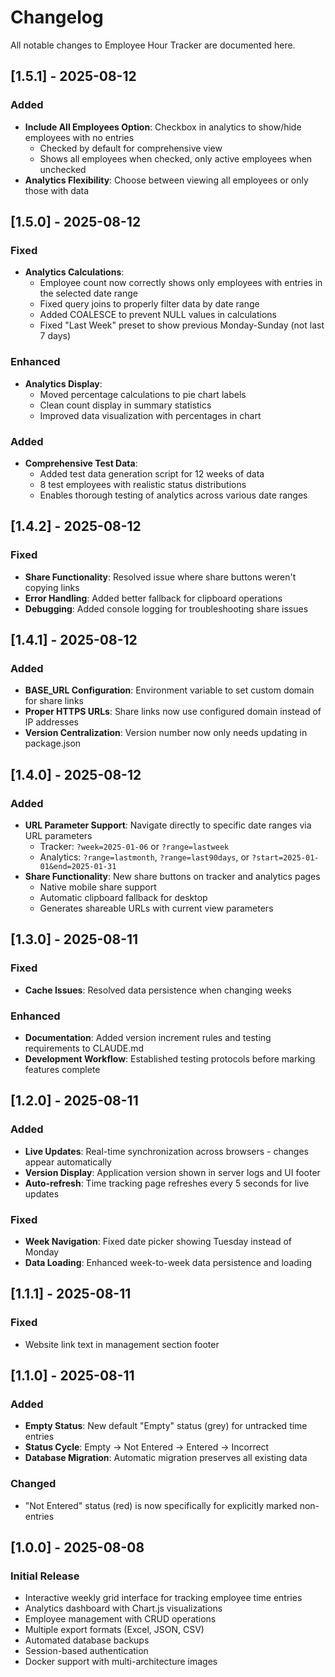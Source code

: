 # Changelog

All notable changes to Employee Hour Tracker are documented here.

## [1.5.1] - 2025-08-12
### Added
- **Include All Employees Option**: Checkbox in analytics to show/hide employees with no entries
  - Checked by default for comprehensive view
  - Shows all employees when checked, only active employees when unchecked
- **Analytics Flexibility**: Choose between viewing all employees or only those with data

## [1.5.0] - 2025-08-12
### Fixed
- **Analytics Calculations**: 
  - Employee count now correctly shows only employees with entries in the selected date range
  - Fixed query joins to properly filter data by date range
  - Added COALESCE to prevent NULL values in calculations
  - Fixed "Last Week" preset to show previous Monday-Sunday (not last 7 days)
### Enhanced
- **Analytics Display**:
  - Moved percentage calculations to pie chart labels
  - Clean count display in summary statistics
  - Improved data visualization with percentages in chart
### Added
- **Comprehensive Test Data**:
  - Added test data generation script for 12 weeks of data
  - 8 test employees with realistic status distributions
  - Enables thorough testing of analytics across various date ranges

## [1.4.2] - 2025-08-12
### Fixed
- **Share Functionality**: Resolved issue where share buttons weren't copying links
- **Error Handling**: Added better fallback for clipboard operations
- **Debugging**: Added console logging for troubleshooting share issues

## [1.4.1] - 2025-08-12
### Added
- **BASE_URL Configuration**: Environment variable to set custom domain for share links
- **Proper HTTPS URLs**: Share links now use configured domain instead of IP addresses
- **Version Centralization**: Version number now only needs updating in package.json

## [1.4.0] - 2025-08-12
### Added
- **URL Parameter Support**: Navigate directly to specific date ranges via URL parameters
  - Tracker: `?week=2025-01-06` or `?range=lastweek`
  - Analytics: `?range=lastmonth`, `?range=last90days`, or `?start=2025-01-01&end=2025-01-31`
- **Share Functionality**: New share buttons on tracker and analytics pages
  - Native mobile share support
  - Automatic clipboard fallback for desktop
  - Generates shareable URLs with current view parameters

## [1.3.0] - 2025-08-11
### Fixed
- **Cache Issues**: Resolved data persistence when changing weeks
### Enhanced
- **Documentation**: Added version increment rules and testing requirements to CLAUDE.md
- **Development Workflow**: Established testing protocols before marking features complete

## [1.2.0] - 2025-08-11
### Added
- **Live Updates**: Real-time synchronization across browsers - changes appear automatically
- **Version Display**: Application version shown in server logs and UI footer
- **Auto-refresh**: Time tracking page refreshes every 5 seconds for live updates
### Fixed
- **Week Navigation**: Fixed date picker showing Tuesday instead of Monday
- **Data Loading**: Enhanced week-to-week data persistence and loading

## [1.1.1] - 2025-08-11
### Fixed
- Website link text in management section footer

## [1.1.0] - 2025-08-11
### Added
- **Empty Status**: New default "Empty" status (grey) for untracked time entries
- **Status Cycle**: Empty → Not Entered → Entered → Incorrect
- **Database Migration**: Automatic migration preserves all existing data
### Changed
- "Not Entered" status (red) is now specifically for explicitly marked non-entries

## [1.0.0] - 2025-08-08
### Initial Release
- Interactive weekly grid interface for tracking employee time entries
- Analytics dashboard with Chart.js visualizations
- Employee management with CRUD operations
- Multiple export formats (Excel, JSON, CSV)
- Automated database backups
- Session-based authentication
- Docker support with multi-architecture images